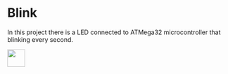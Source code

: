 # Blink

In this project there is a LED connected to ATMega32 microcontroller that blinking every second.

<img src="https://media.giphy.com/media/vFKqnCdLPNOKc/giphy.gif" width="40" height="40" />
